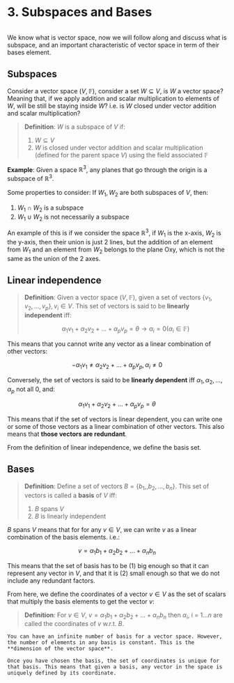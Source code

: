 # 3. Subspaces and Bases
```{contents}
```
We know what is vector space, now we will follow along and discuss what is subspace, and an important characteristic of vector space in term of their bases element.

## Subspaces
Consider a vector space $(V, \mathbb{F})$, consider a set $W \subseteq V$, is $W$ a vector space? Meaning that, if we apply addition and scalar multiplication to elements of $W$, will be still be staying inside $W$? i.e. is $W$ closed under vector addition and scalar multiplication?

> **Definition**: $W$ is a subspace of $V$ if:
> 1. $W \subseteq V$
> 2. $W$ is closed under vector addition and scalar multiplication (defined for the parent space $V$) using the field associated $\mathbb{F}$

**Example**: Given a space $\mathbb{R}^3$, any planes that go through the origin is a subspace of $\mathbb{R}^3$. 

Some properties to consider: If $W_1, W_2$ are both subspaces of $V$, then:
1. $W_1 \cap W_2$ is a subspace
2. $W_1 \cup W_2$ is not necessarily a subspace

An example of this is if we consider the space $\mathbb{R}^3$, if $W_1$ is the x-axis, $W_2$ is the y-axis, then their union is just 2 lines, but the addition of an element from $W_1$ and an element from $W_2$ belongs to the plane Oxy, which is not the same as the union of the 2 axes.

## Linear independence
> **Definition**: Given a vector space $(V, \mathbb{F})$, given a set of vectors $\{v_1, v_2, \dots, v_p\}, v_i \in V$. This set of vectors is said to be **linearly independent** iff:
>
> $$\alpha_1 v_1 + \alpha_2 v_2 + \dots + \alpha_p v_p = \theta \rightarrow \alpha_i = 0 (\alpha_i \in \mathbb{F})$$

This means that you cannot write any vector as a linear combination of other vectors:

$$
-\alpha_1 v_1 \neq \alpha_2 v_2 + \dots + \alpha_p v_p, \alpha_i \neq 0
$$

Conversely, the set of vectors is said to be **linearly dependent** iff $\alpha_1, \alpha_2, \dots, \alpha_p$ not all 0, and:

$$
\alpha_1 v_1 + \alpha_2 v_2 + \dots + \alpha_p v_p = \theta
$$

This means that if the set of vectors is linear dependent, you can write one or some of those vectors as a linear combination of other vectors. This also means that **those vectors are redundant**.

From the definition of linear independence, we define the basis set.

## Bases
> **Definition**: Define a set of vectors $B = \{b_1,, b_2, \dots, b_n\}$. This set of vectors is called a **basis** of $V$ iff:
> 1. $B$ spans $V$
> 2. $B$ is linearly independent 

$B$ spans $V$ means that for for any $v \in V$, we can write $v$ as a linear combination of the basis elements. i.e.:

$$
v = \alpha_1 b_1 + \alpha_2 b_2 + \dots + \alpha_n b_n
$$

This means that the set of basis has to be (1) big enough so that it can represent any vector in $V$, and that it is (2) small enough so that we do not include any redundant factors.

From here, we define the coordinates of a vector $v \in V$ as the set of scalars that multiply the basis elements to get the vector $v$:
> **Definition**: For $v \in V$, $v = \alpha_1 b_1 + \alpha_2 b_2 + \dots + \alpha_n b_n$ then $\alpha_i$, i = $1 \dots n$ are called the coordinates of $v$ w.r.t. $B$.

```{note}
You can have an infinite number of basis for a vector space. However, the number of elements in any basis is constant. This is the **dimension of the vector space**.
```

```{note}
Once you have chosen the basis, the set of coordinates is unique for that basis. This means that given a basis, any vector in the space is uniquely defined by its coordinate.
```